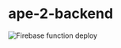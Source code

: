 # ape-2-backend

![Firebase function deploy](https://github.com/estartando-devs/ape-2-backend/workflows/Firebase%20function%20deploy/badge.svg)
